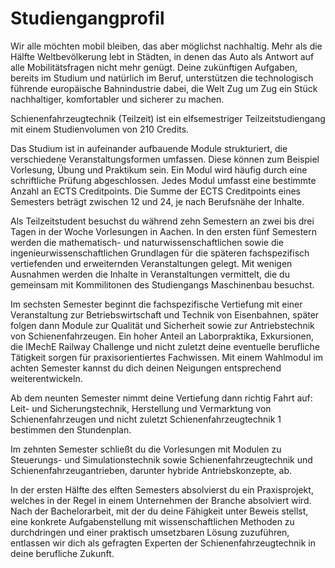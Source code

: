 # Studiengangprofil
Wir alle möchten mobil bleiben,  das aber möglichst nachhaltig. Mehr als die Hälfte Weltbevölkerung lebt in Städten, in denen das Auto als Antwort auf alle Mobilitätsfragen nicht mehr genügt. Deine zukünftigen Aufgaben, bereits im Studium und natürlich im Beruf, unterstützen die technologisch führende europäische Bahnindustrie dabei, die Welt Zug um Zug ein Stück nachhaltiger, komfortabler und sicherer zu machen.

Schienenfahrzeugtechnik (Teilzeit) ist ein elfsemestriger Teilzeitstudiengang mit einem Studienvolumen von 210 Credits.

Das Studium ist in aufeinander aufbauende Module strukturiert, die verschiedene Veranstaltungsformen umfassen. Diese können zum Beispiel Vorlesung, Übung und Praktikum sein. Ein Modul wird häufig durch eine schriftliche Prüfung abgeschlossen. Jedes Modul umfasst eine bestimmte Anzahl an ECTS Creditpoints. Die Summe der ECTS Creditpoints eines Semesters beträgt zwischen 12 und 24, je nach Berufsnähe der Inhalte.

Als Teilzeitstudent besuchst du während zehn Semestern an zwei bis drei Tagen in der Woche Vorlesungen in Aachen. In den ersten fünf Semestern werden die mathematisch- und naturwissenschaftlichen sowie die ingenieurwissenschaftlichen Grundlagen für die späteren fachspezifisch vertiefenden und erweiternden Veranstaltungen gelegt. Mit wenigen Ausnahmen werden die Inhalte in Veranstaltungen vermittelt, die du gemeinsam mit Kommilitonen des Studiengangs Maschinenbau besuchst.

Im sechsten Semester beginnt die fachspezifische Vertiefung mit einer Veranstaltung zur Betriebswirtschaft und Technik von Eisenbahnen, später folgen dann Module zur Qualität und Sicherheit sowie zur Antriebstechnik von Schienenfahrzeugen. Ein hoher Anteil an Laborpraktika, Exkursionen, die IMechE Railway Challenge und nicht zuletzt deine eventuelle berufliche Tätigkeit sorgen für praxisorientiertes Fachwissen. Mit einem Wahlmodul im achten Semester kannst du dich deinen Neigungen entsprechend weiterentwickeln.

Ab dem neunten Semester nimmt deine Vertiefung dann richtig Fahrt auf: Leit- und Sicherungstechnik, Herstellung und Vermarktung von Schienenfahrzeugen und nicht zuletzt Schienenfahrzeugtechnik 1 bestimmen den Stundenplan.

Im zehnten Semester schließt du die Vorlesungen mit Modulen zu Steuerungs- und Simulationstechnik sowie Schienenfahrzeugtechnik und Schienenfahrzeugantrieben, darunter hybride Antriebskonzepte, ab.

In der ersten Hälfte des elften Semesters absolvierst du ein Praxisprojekt, welches  in der Regel in einem Unternehmen der Branche absolviert wird. Nach der Bachelorarbeit, mit der du deine Fähigkeit unter Beweis stellst, eine konkrete Aufgabenstellung mit wissenschaftlichen Methoden zu durchdringen und einer praktisch umsetzbaren Lösung zuzuführen, entlassen wir dich als gefragten Experten der Schienenfahrzeugtechnik in deine berufliche Zukunft.


